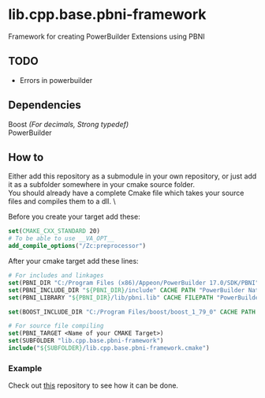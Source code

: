 # lib.cpp.base.pbni-framework
Framework for creating PowerBuilder Extensions using PBNI

## TODO
- Errors in powerbuilder

## Dependencies
Boost *(For decimals, Strong typedef)*\
PowerBuilder

## How to
Either add this repository as a submodule in your own repository, or just add it as a subfolder somewhere in your cmake source folder. \
You should already have a complete Cmake file which takes your source files and compiles them to a dll. \

Before you create your target add these:
```cmake
set(CMAKE_CXX_STANDARD 20)
# To be able to use __VA_OPT__
add_compile_options("/Zc:preprocessor")
```

After your cmake target add these lines:
```cmake
# For includes and linkages
set(PBNI_DIR "C:/Program Files (x86)/Appeon/PowerBuilder 17.0/SDK/PBNI" CACHE PATH "PATH of PowerBuilder Native Interface SDK")
set(PBNI_INCLUDE_DIR "${PBNI_DIR}/include" CACHE PATH "PowerBuilder Native Interface header files location")
set(PBNI_LIBRARY "${PBNI_DIR}/lib/pbni.lib" CACHE FILEPATH "PowerBuilder Native Interface library for release target")

set(BOOST_INCLUDE_DIR "C:/Program Files/boost/boost_1_79_0" CACHE PATH "Header files for boost library")

# For source file compiling
set(PBNI_TARGET <Name of your CMAKE Target>)
set(SUBFOLDER "lib.cpp.base.pbni-framework")
include("${SUBFOLDER}/lib.cpp.base.pbni-framework.cmake")
```

### Example
Check out [this](https://github.com/informaticon/div.cpp.miw.pbni-framework-example) repository to see how it can be done.

